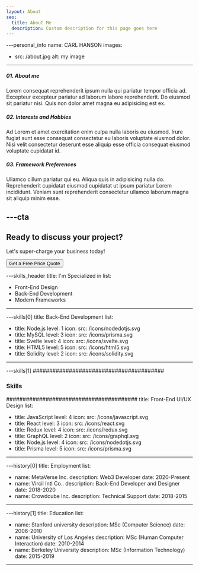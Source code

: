 ```yaml
---
layout: About
seo:
  title: About Me
  description: Custom description for this page goes here
---
```




---personal_info
name: CARL HANSON
images:
  - src: /about.jpg
    alt: my image
---
##### <span>01.</span> About me

Lorem consequat reprehenderit ipsum nulla qui pariatur tempor officia ad. Excepteur excepteur pariatur ad laborum labore reprehenderit. Do eiusmod sit pariatur nisi. Quis non dolor amet magna eu adipisicing est ex.

##### <span>02.</span> Interests and Hobbies

Ad Lorem et amet exercitation enim culpa nulla laboris eu eiusmod. Irure fugiat sunt esse consequat consectetur eu laboris voluptate eiusmod dolor. Nisi velit consectetur deserunt esse aliquip esse officia consequat eiusmod voluptate cupidatat id.

##### <span>03.</span> Framework Preferences

Ullamco cillum pariatur qui eu. Aliqua quis in adipisicing nulla do. Reprehenderit cupidatat eiusmod cupidatat ut ipsum pariatur Lorem incididunt. Veniam sunt reprehenderit consectetur ullamco laborum magna sit aliquip minim esse.



---cta
---
## Ready to discuss your project?

Let's super-charge your business today!

<Button href="/contact">
  Get a Free Price Quote
</Button>



---skills_header
title: I'm Specialized in
list:
  - Front-End Design
  - Back-End Development
  - Modern Frameworks
---



---skills[0]
title: Back-End Development
list:
  - title: Node.js
    level: 1
    icon:
      src: /icons/nodedotjs.svg
  - title: MySQL
    level: 3
    icon:
      src: /icons/prisma.svg
  - title: Svelte
    level: 4
    icon:
      src: /icons/svelte.svg
  - title: HTML5
    level: 5
    icon:
      src: /icons/html5.svg
  - title: Solidity
    level: 2
    icon:
      src: /icons/solidity.svg
---



---skills[1]
########################################
### Skills
########################################
title: Front-End UI/UX Design
list:
  - title: JavaScript
    level: 4
    icon:
      src: /icons/javascript.svg
  - title: React
    level: 3
    icon:
      src: /icons/react.svg
  - title: Redux
    level: 4
    icon:
      src: /icons/redux.svg
  - title: GraphQL
    level: 2
    icon:
      src: /icons/graphql.svg
  - title: Node.js
    level: 4
    icon:
      src: /icons/nodedotjs.svg
  - title: Prisma
    level: 5
    icon:
      src: /icons/prisma.svg
---



---history[0]
title: Employment
list:
  - name: MetaVerse Inc.
    description: Web3 Developer
    date: 2020-Present
  - name: Vircil Intl Co..
    description: Back-End Developer and Designer
    date: 2018-2020
  - name: Crowdcube Inc.
    description: Technical Support
    date: 2018-2015
---



---history[1]
title: Education
list:
  - name: Stanford university
    description: MSc (Computer Science)
    date: 2006-2010
  - name: University of Los Angeles
    description: MSc (Human Computer Interaction)
    date: 2010-2014
  - name: Berkeley University
    description: MSc (Information Technology)
    date: 2015-2019
---
